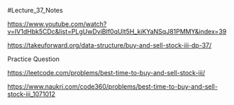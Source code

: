 #Lecture_37_Notes


https://www.youtube.com/watch?v=IV1dHbk5CDc&list=PLgUwDviBIf0qUlt5H_kiKYaNSqJ81PMMY&index=39

https://takeuforward.org/data-structure/buy-and-sell-stock-iii-dp-37/

Practice Question 

https://leetcode.com/problems/best-time-to-buy-and-sell-stock-iii/

https://www.naukri.com/code360/problems/best-time-to-buy-and-sell-stock-iii_1071012